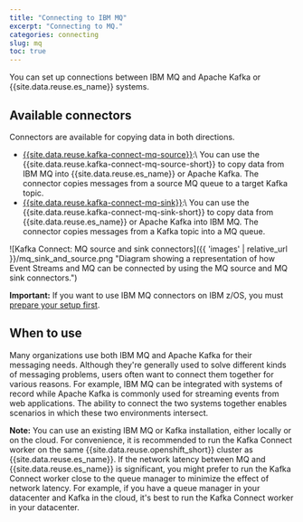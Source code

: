 ```yaml
---
title: "Connecting to IBM MQ"
excerpt: "Connecting to MQ."
categories: connecting
slug: mq
toc: true
---
```


You can set up connections between IBM MQ and Apache Kafka or {{site.data.reuse.es_name}} systems.


## Available connectors

Connectors are available for copying data in both directions.

 - [{{site.data.reuse.kafka-connect-mq-source}}](../mq/source/):\\
    You can use the {{site.data.reuse.kafka-connect-mq-source-short}} to copy data from IBM MQ into {{site.data.reuse.es_name}} or Apache Kafka. The connector copies messages from a source MQ queue to a target Kafka topic.
 - [{{site.data.reuse.kafka-connect-mq-sink}}](../mq/sink/):\\
    You can use the {{site.data.reuse.kafka-connect-mq-sink-short}} to copy data from {{site.data.reuse.es_name}} or Apache Kafka into IBM MQ. The connector copies messages from a Kafka topic into a MQ queue.

![Kafka Connect: MQ source and sink connectors]({{ 'images' | relative_url }}/mq_sink_and_source.png "Diagram showing a representation of how Event Streams and MQ can be connected by using the MQ source and MQ sink connectors.")

 **Important:** If you want to use IBM MQ connectors on IBM z/OS, you must [prepare your setup first](../mq/zos/).


## When to use

Many organizations use both IBM MQ and Apache Kafka for their messaging needs. Although they're generally used to solve different kinds of messaging problems, users often want to connect them together for various reasons. For example, IBM MQ can be integrated with systems of record while Apache Kafka is commonly used for streaming events from web applications. The ability to connect the two systems together enables scenarios in which these two environments intersect.

**Note:** You can use an existing IBM MQ or Kafka installation, either locally or on the cloud. For convenience, it is recommended to run the Kafka Connect worker on the same {{site.data.reuse.openshift_short}} cluster as {{site.data.reuse.es_name}}. If the network latency between MQ and {{site.data.reuse.es_name}} is significant, you might prefer to run the Kafka Connect worker close to the queue manager to minimize the effect of network latency. For example, if you have a queue manager in your datacenter and Kafka in the cloud, it's best to run the Kafka Connect worker in your datacenter.
